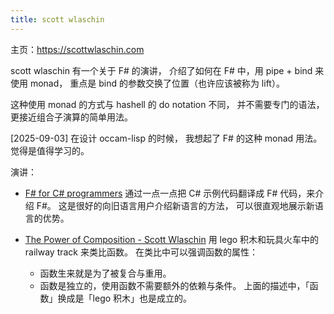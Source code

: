 ```yaml
---
title: scott wlaschin
---
```


主页：https://scottwlaschin.com

scott wlaschin 有一个关于 F# 的演讲，
介绍了如何在 F# 中，用 pipe + bind 来使用 monad，
重点是 bind 的参数交换了位置（也许应该被称为 lift）。

这种使用 monad 的方式与 hashell 的 do notation 不同，
并不需要专门的语法，更接近组合子演算的简单用法。

[2025-09-03] 在设计 occam-lisp 的时候，
我想起了 F# 的这种 monad 用法。
觉得是值得学习的。

演讲：

- [F# for C# programmers](https://www.youtube.com/watch?v=KPa8Yw_Navk)
  通过一点一点把 C# 示例代码翻译成 F# 代码，来介绍 F#。
  这是很好的向旧语言用户介绍新语言的方法，
  可以很直观地展示新语言的优势。

- [The Power of Composition - Scott Wlaschin](https://www.youtube.com/watch?v=WhEkBCWpDas)
  用 lego 积木和玩具火车中的 railway track 来类比函数。
  在类比中可以强调函数的属性：
  - 函数生来就是为了被复合与重用。
  - 函数是独立的，使用函数不需要额外的依赖与条件。
  上面的描述中，「函数」换成是「lego 积木」也是成立的。
